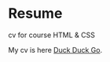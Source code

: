 # Resume
cv for course HTML &amp; CSS

My cv is here [Duck Duck Go](https://andreyevmenov.github.io/Resume/).
